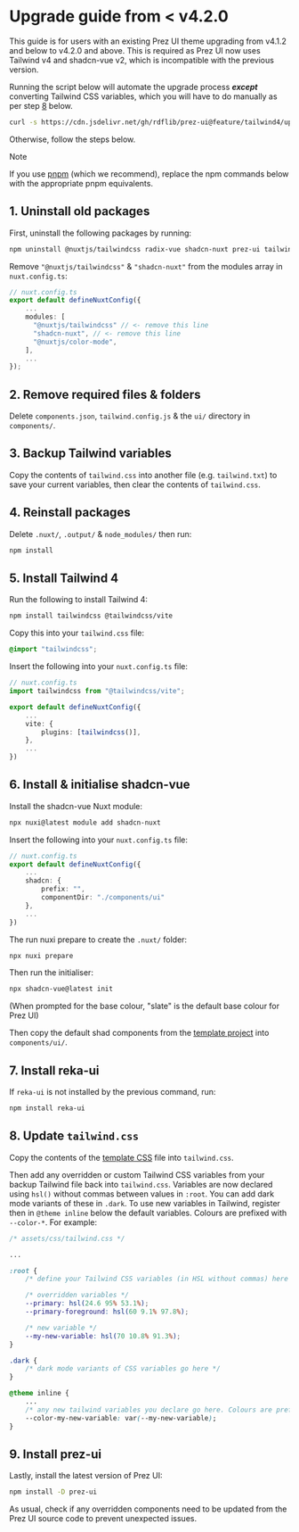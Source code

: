 # Upgrade guide from < v4.2.0
This guide is for users with an existing Prez UI theme upgrading from v4.1.2 and below to v4.2.0 and above. This is required as Prez UI now uses Tailwind v4 and shadcn-vue v2, which is incompatible with the previous version.

Running the script below will automate the upgrade process ***except*** converting Tailwind CSS variables, which you will have to do manually as per step [8](#8-update-tailwindcss) below.
```bash
curl -s https://cdn.jsdelivr.net/gh/rdflib/prez-ui@feature/tailwind4/upgrade.sh | sh
```
Otherwise, follow the steps below.

> [!NOTE]
> If you use [pnpm](https://pnpm.io) (which we recommend), replace the npm commands below with the appropriate pnpm equivalents.

## 1. Uninstall old packages
First, uninstall the following packages by running:

```bash
npm uninstall @nuxtjs/tailwindcss radix-vue shadcn-nuxt prez-ui tailwind-merge
```

Remove `"@nuxtjs/tailwindcss"` & `"shadcn-nuxt"` from the modules array in `nuxt.config.ts`:

```typescript
// nuxt.config.ts
export default defineNuxtConfig({
    ...
    modules: [
      "@nuxtjs/tailwindcss" // <- remove this line
      "shadcn-nuxt", // <- remove this line
      "@nuxtjs/color-mode",
    ],
    ...
});
```

## 2. Remove required files & folders
Delete `components.json`, `tailwind.config.js` & the `ui/` directory in `components/`.

## 3. Backup Tailwind variables
Copy the contents of `tailwind.css` into another file (e.g. `tailwind.txt`) to save your current variables, then clear the contents of `tailwind.css`.

## 4. Reinstall packages
Delete `.nuxt/`, `.output/` & `node_modules/` then run:

```bash
npm install
```

## 5. Install Tailwind 4
Run the following to install Tailwind 4:

```bash
npm install tailwindcss @tailwindcss/vite
```

Copy this into your `tailwind.css` file:
```css
@import "tailwindcss";
```

Insert the following into your `nuxt.config.ts` file:

```typescript
// nuxt.config.ts
import tailwindcss from "@tailwindcss/vite";

export default defineNuxtConfig({
    ...
    vite: {
        plugins: [tailwindcss()],
    },
    ...
})
```
## 6. Install & initialise shadcn-vue
Install the shadcn-vue Nuxt module:

```bash
npx nuxi@latest module add shadcn-nuxt
```

Insert the following into your `nuxt.config.ts` file:

```typescript
// nuxt.config.ts
export default defineNuxtConfig({
    ...
    shadcn: {
        prefix: "",
        componentDir: "./components/ui"
    },
    ...
})
```

The run nuxi prepare to create the `.nuxt/` folder:

```bash
npx nuxi prepare
```

Then run the initialiser:

```bash
npx shadcn-vue@latest init
```

(When prompted for the base colour, "slate" is the default base colour for Prez UI)

Then copy the default shad components from the [template project](/packages/create-prez-app/template/components/ui/) into `components/ui/`.

## 7. Install reka-ui
If `reka-ui` is not installed by the previous command, run:

```bash
npm install reka-ui
```

## 8. Update `tailwind.css`
Copy the contents of the [template CSS](/packages/create-prez-app/template/assets/css/tailwind.css) file into `tailwind.css`.

Then add any overridden or custom Tailwind CSS variables from your backup Tailwind file back into `tailwind.css`. Variables are now declared using `hsl()` without commas between values in `:root`. You can add dark mode variants of these in `.dark`. To use new variables in Tailwind, register then in `@theme inline` below the default variables. Colours are prefixed with `--color-*`. For example:

```CSS
/* assets/css/tailwind.css */

...

:root {
    /* define your Tailwind CSS variables (in HSL without commas) here */

    /* overridden variables */
    --primary: hsl(24.6 95% 53.1%); 
    --primary-foreground: hsl(60 9.1% 97.8%);

    /* new variable */
    --my-new-variable: hsl(70 10.8% 91.3%);
}

.dark {
    /* dark mode variants of CSS variables go here */
}

@theme inline {
    ...
    /* any new tailwind variables you declare go here. Colours are prefixed with --color-* */
    --color-my-new-variable: var(--my-new-variable);
}
```

## 9. Install prez-ui
Lastly, install the latest version of Prez UI:

```bash
npm install -D prez-ui
```

As usual, check if any overridden components need to be updated from the Prez UI source code to prevent unexpected issues.
